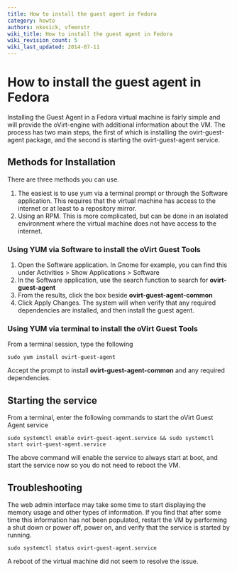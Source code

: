 ```yaml
---
title: How to install the guest agent in Fedora
category: howto
authors: nkesick, vfeenstr
wiki_title: How to install the guest agent in Fedora
wiki_revision_count: 5
wiki_last_updated: 2014-07-11
---
```


# How to install the guest agent in Fedora

Installing the Guest Agent in a Fedora virtual machine is fairly simple and will provide the oVirt-engine with additional information about the VM. The process has two main steps, the first of which is installing the ovirt-guest-agent package, and the second is starting the ovirt-guest-agent service.

## Methods for Installation

There are three methods you can use.

1.  The easiest is to use yum via a terminal prompt or through the Software application. This requires that the virtual machine has access to the internet or at least to a repository mirror.
2.  Using an RPM. This is more complicated, but can be done in an isolated environment where the virtual machine does not have access to the internet.

### Using YUM via Software to install the oVirt Guest Tools

1.  Open the Software application. In Gnome for example, you can find this under Activities > Show Applications > Software
2.  In the Software application, use the search function to search for **ovirt-guest-agent**
3.  From the results, click the box beside **ovirt-guest-agent-common**
4.  Click Apply Changes. The system will when verify that any required dependencies are installed, and then install the guest agent.

### Using YUM via terminal to install the oVirt Guest Tools

From a terminal session, type the following

    sudo yum install ovirt-guest-agent

Accept the prompt to install **ovirt-guest-agent-common** and any required dependencies.

## Starting the service

From a terminal, enter the following commands to start the oVirt Guest Agent service

    sudo systemctl enable ovirt-guest-agent.service && sudo systemctl start ovirt-guest-agent.service

The above command will enable the service to always start at boot, and start the service now so you do not need to reboot the VM.

## Troubleshooting

The web admin interface may take some time to start displaying the memory usage and other types of information. If you find that after some time this information has not been populated, restart the VM by performing a shut down or power off, power on, and verify that the service is started by running.

    sudo systemctl status ovirt-guest-agent.service

A reboot of the virtual machine did not seem to resolve the issue.
